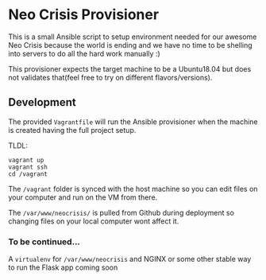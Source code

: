 # Neo Crisis Provisioner

This is a small Ansible script to setup environment needed for our awesome Neo Crisis because the world is ending and we have no time to be shelling into servers to do all the hard work manually :)

This provisioner expects the target machine to be a Ubuntu18.04 but does not validates that(feel free to try on different flavors/versions).

## Development

The provided `Vagrantfile` will run the Ansible provisioner when the machine is created having the full project setup.

TLDL:

```
vagrant up
vagrant ssh
cd /vagrant
```

The `/vagrant` folder is synced with the host machine so you can edit files on your computer and run on the VM from there.

The `/var/www/neocrisis/` is pulled from Github during deployment so changing files on your local computer wont affect it.

### To be continued...

A `virtualenv` for `/var/www/neocrisis` and NGINX or some other stable way to run the Flask app coming soon
